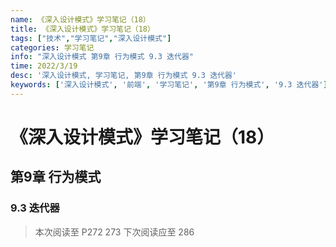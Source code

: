 ```yaml
---
name: 《深入设计模式》学习笔记（18）
title: 《深入设计模式》学习笔记（18）
tags: ["技术","学习笔记","深入设计模式"]
categories: 学习笔记
info: "深入设计模式 第9章 行为模式 9.3 迭代器"
time: 2022/3/19
desc: '深入设计模式, 学习笔记, 第9章 行为模式 9.3 迭代器'
keywords: ['深入设计模式', '前端', '学习笔记', '第9章 行为模式', '9.3 迭代器']
---
```


# 《深入设计模式》学习笔记（18）

## 第9章 行为模式

### 9.3 迭代器



> 本次阅读至 P272 273  下次阅读应至 286